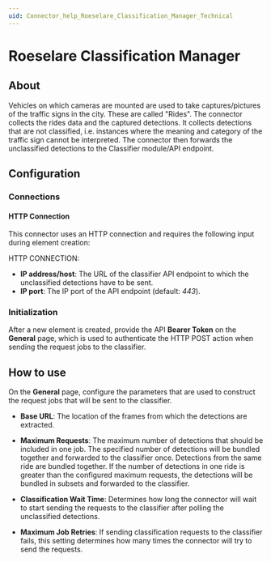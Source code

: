 ```yaml
---
uid: Connector_help_Roeselare_Classification_Manager_Technical
---
```


# Roeselare Classification Manager

## About

Vehicles on which cameras are mounted are used to take captures/pictures of the traffic signs in the city. These are called "Rides". The connector collects the rides data and the captured detections. It collects detections that are not classified, i.e. instances where the meaning and category of the traffic sign cannot be interpreted. The connector then forwards the unclassified detections to the Classifier module/API endpoint.

## Configuration

### Connections

#### HTTP Connection

This connector uses an HTTP connection and requires the following input during element creation:

HTTP CONNECTION:

- **IP address/host**: The URL of the classifier API endpoint to which the unclassified detections have to be sent.
- **IP port**: The IP port of the API endpoint (default: *443*).

### Initialization

After a new element is created, provide the API **Bearer Token** on the **General** page, which is used to authenticate the HTTP POST action when sending the request jobs to the classifier.

## How to use

On the **General** page, configure the parameters that are used to construct the request jobs that will be sent to the classifier.

- **Base URL**: The location of the frames from which the detections are extracted.

- **Maximum Requests**: The maximum number of detections that should be included in one job. The specified number of detections will be bundled together and forwarded to the classifier once. Detections from the same ride are bundled together. If the number of detections in one ride is greater than the configured maximum requests, the detections will be bundled in subsets and forwarded to the classifier.

- **Classification Wait Time**: Determines how long the connector will wait to start sending the requests to the classifier after polling the unclassified detections.

- **Maximum Job Retries**: If sending classification requests to the classifier fails, this setting determines how many times the connector will try to send the requests.
